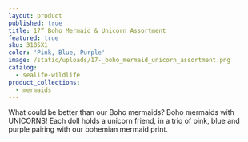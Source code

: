 ```yaml
---
layout: product
published: true
title: 17” Boho Mermaid & Unicorn Assortment
featured: true
sku: 3185X1
color: 'Pink, Blue, Purple'
image: /static/uploads/17-_boho_mermaid_unicorn_assortment.png
catalog:
  - sealife-wildlife
product_collections:
  - mermaids
---
```

What could be better than our Boho mermaids? Boho mermaids with UNICORNS! Each doll holds a unicorn friend, in a trio of pink, blue and purple pairing with our bohemian mermaid print.
